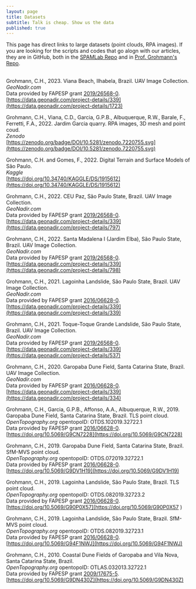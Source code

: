 ```yaml
---
layout: page
title: Datasets
subtitle: Talk is cheap. Show us the data
published: true
---
```



This page has direct links to large datasets (point clouds, RPA images). If you are looking for the scripts and codes that go alogn with our articles, they are in GitHub, both in the [SPAMLab Repo](https://github.com/SPAMLab/data_sharing) and in [Prof. Grohmann's Repo](https://github.com/CarlosGrohmann/scripts_papers).  
&nbsp;&nbsp;

Grohmann, C.H., 2023. Viana Beach, Ilhabela, Brazil. UAV Image Collection.  
_GeoNadir.com_    
Data provided by FAPESP grant [2019/26568-0](https://bv.fapesp.br/52552).  
[https://data.geonadir.com/project-details/339](https://data.geonadir.com/project-details/1723)  


Grohmann, C.H., Viana, C.D., Garcia, G.P.B., Albuquerque, R.W., Barale, F., Ferretti, F.A., 2022. Jardim Garcia quarry. RPA images, 3D mesh and point coud.  
_Zenodo_  
[https://zenodo.org/badge/DOI/10.5281/zenodo.7220755.svg](https://zenodo.org/badge/DOI/10.5281/zenodo.7220755.svg)  


Grohmann, C.H. and Gomes, F., 2022. Digital Terrain and Surface Models of São Paulo.  
_Kaggle_  
[https://doi.org/10.34740/KAGGLE/DS/1915612](https://doi.org/10.34740/KAGGLE/DS/1915612)  


Grohmann, C.H., 2022. CEU Paz, São Paulo State, Brazil. UAV Image Collection.  
_GeoNadir.com_    
Data provided by FAPESP grant [2019/26568-0](https://bv.fapesp.br/52552).  
[https://data.geonadir.com/project-details/339](https://data.geonadir.com/project-details/797)  


Grohmann, C.H., 2022. Santa Madalena I (Jardim Elba), São Paulo State, Brazil. UAV Image Collection.  
_GeoNadir.com_    
Data provided by FAPESP grant [2019/26568-0](https://bv.fapesp.br/52552).  
[https://data.geonadir.com/project-details/339](https://data.geonadir.com/project-details/798)  


Grohmann, C.H., 2021. Lagoinha Landslide, São Paulo State, Brazil. UAV Image Collection.  
_GeoNadir.com_    
Data provided by FAPESP grant [2016/06628-0](https://bv.fapesp.br/44264).  
[https://data.geonadir.com/project-details/339](https://data.geonadir.com/project-details/339)  


Grohmann, C.H., 2021. Toque-Toque Grande Landslide, São Paulo State, Brazil. UAV Image Collection.  
_GeoNadir.com_    
Data provided by FAPESP grant [2019/26568-0](https://bv.fapesp.br/52552).  
[https://data.geonadir.com/project-details/339](https://data.geonadir.com/project-details/537)  


Grohmann, C.H., 2020. Garopaba Dune Field, Santa Catarina State, Brazil. UAV Image Collection.  
_GeoNadir.com_    
Data provided by FAPESP grant [2016/06628-0](https://bv.fapesp.br/44264).  
[https://data.geonadir.com/project-details/339](https://data.geonadir.com/project-details/334)  


Grohmann, C.H., Garcia, G.P.B., Affonso, A.A., Albuquerque, R.W., 2019. Garopaba Dune Field, Santa Catarina State, Brazil. TLS point cloud.  
_OpenTopography.org_ opentopoID: OTDS.102019.32722.1  
Data provided by FAPESP grant [2016/06628-0](https://bv.fapesp.br/44264).  
[https://doi.org/10.5069/G9CN7228](https://doi.org/10.5069/G9CN7228)  


Grohmann, C.H., 2019. Garopaba Dune Field, Santa Catarina State, Brazil. SfM-MVS point cloud.  
_OpenTopography.org_ opentopoID: OTDS.072019.32722.1  
Data provided by FAPESP grant [2016/06628-0](https://bv.fapesp.br/44264).  
[https://doi.org/10.5069/G9DV1H19](https://doi.org/10.5069/G9DV1H19)  


Grohmann, C.H., 2019. Lagoinha Landslide, São Paulo State, Brazil. TLS point cloud.  
_OpenTopography.org_ opentopoID: OTDS.082019.32723.2   
Data provided by FAPESP grant [2016/06628-0](https://bv.fapesp.br/44264).  
[https://doi.org/10.5069/G90P0X57](https://doi.org/10.5069/G90P0X57 )  


Grohmann, C.H., 2019. Lagoinha Landslide, São Paulo State, Brazil. SfM-MVS point cloud.  
_OpenTopography.org_ opentopoID: OTDS.082019.32723.1  
Data provided by FAPESP grant [2016/06628-0](https://bv.fapesp.br/44264).  
[https://doi.org/10.5069/G94F1NWJ](https://doi.org/10.5069/G94F1NWJ)  


Grohmann, C.H., 2010. Coastal Dune Fields of Garopaba and Vila Nova, Santa Catarina State, Brazil.  
_OpenTopography.org_ opentopoID: OTLAS.032013.32722.1  
Data provided by FAPESP grant [2009/17675-5](https://bv.fapesp.br/7151).  
[https://doi.org/10.5069/G9DN430Z](https://doi.org/10.5069/G9DN430Z)  













